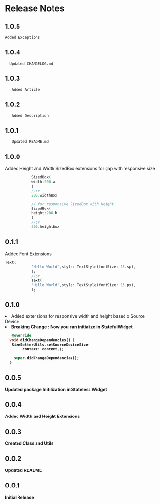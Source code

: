 # Release Notes
## 1.0.5
    Added Exceptions 
## 1.0.4
      Updated CHANGELOG.md
## 1.0.3
       Added Article
## 1.0.2
       Added Description

## 1.0.1
       Updated README.md
## 1.0.0
  Added Height  and Width SizedBox extensions for gap with responsive size 


```dart
            SizedBox(
            width:200.w
            )
            //or
            200.widthBox

            // for responsive SizedBox with Height
            SizedBox(
            height:200.h
            )
            //or
            200.heightBox
```
 ## 0.1.1
 Added Font Extensions

```dart
Text(
            'Hello World',style: TextStyle(fontSize: 15.sp),
            );
            //or
            Text(
            'Hello World',style: TextStyle(fontSize: 15.px),
            );
```

 ## 0.1.0
<li> Added extensions for responsive  width and height based o Source Device <br>
<li> <b>Breaking Change :<b> Now you can initialize in StatefulWidget</li>

```dart
   @override
  void didChangeDependencies() {
   SizeSetterUtils.setSourceDeviceSize(
        context: context,);

    super.didChangeDependencies();
  }
  ```

## 0.0.5
 Updated package Initilization in Stateless Widget
 ## 0.0.4
 Added Width and Height Extensions

 ## 0.0.3
 Created Class and Utils 
## 0.0.2
 Updated README
## 0.0.1
 Initial Release
